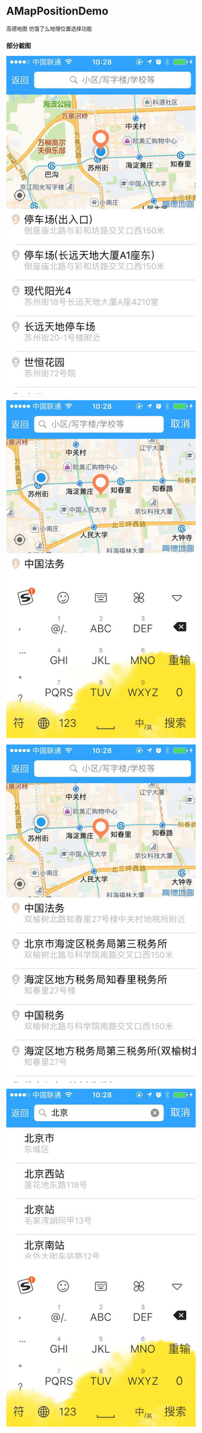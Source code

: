 # AMapPositionDemo
高德地图 仿饿了么地理位置选择功能

### 部分截图

![](https://github.com/lfb-cd/AMapPositionDemo/blob/master/screenShot/Shot1.jpeg)

![](https://github.com/lfb-cd/AMapPositionDemo/blob/master/screenShot/Shot3.jpeg)

![](https://github.com/lfb-cd/AMapPositionDemo/blob/master/screenShot/Shot4.jpeg)

![](https://github.com/lfb-cd/AMapPositionDemo/blob/master/screenShot/Shot2.jpeg)
